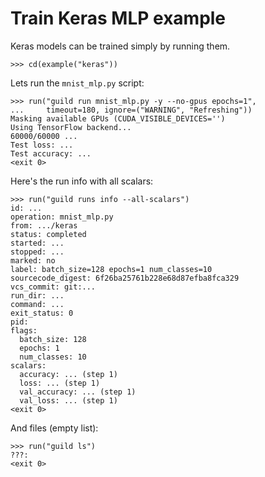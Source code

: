 # Train Keras MLP example

Keras models can be trained simply by running them.

    >>> cd(example("keras"))

Lets run the `mnist_mlp.py` script:

    >>> run("guild run mnist_mlp.py -y --no-gpus epochs=1",
    ...     timeout=180, ignore=("WARNING", "Refreshing"))
    Masking available GPUs (CUDA_VISIBLE_DEVICES='')
    Using TensorFlow backend...
    60000/60000 ...
    Test loss: ...
    Test accuracy: ...
    <exit 0>

Here's the run info with all scalars:

    >>> run("guild runs info --all-scalars")
    id: ...
    operation: mnist_mlp.py
    from: .../keras
    status: completed
    started: ...
    stopped: ...
    marked: no
    label: batch_size=128 epochs=1 num_classes=10
    sourcecode_digest: 6f26ba25761b228e68d87efba8fca329
    vcs_commit: git:...
    run_dir: ...
    command: ...
    exit_status: 0
    pid:
    flags:
      batch_size: 128
      epochs: 1
      num_classes: 10
    scalars:
      accuracy: ... (step 1)
      loss: ... (step 1)
      val_accuracy: ... (step 1)
      val_loss: ... (step 1)
    <exit 0>

And files (empty list):

    >>> run("guild ls")
    ???:
    <exit 0>
